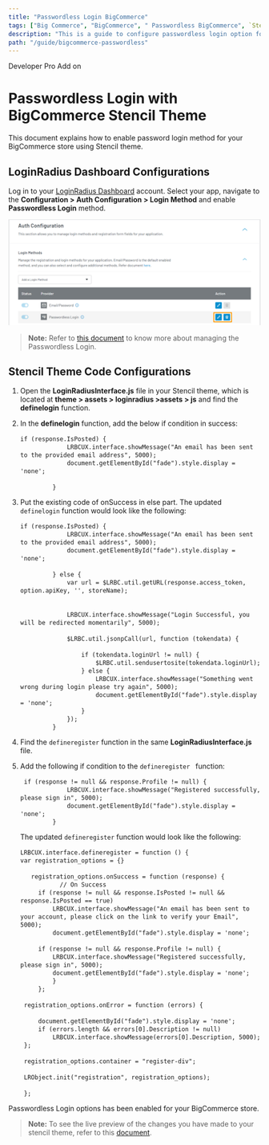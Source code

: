 ```yaml
---
title: "Passwordless Login BigCommerce"
tags: ["Big Commerce", "BigCommerce", " Passwordless BigCommerce", `Stencil`]
description: "This is a guide to configure passwordless login option for your BigCommerce store using Stencil theme. "
path: "/guide/bigcommerce-passwordless"
---
```


<span class="devloper-premium plan-tag">Developer Pro</span>
<span class="devloper-premium plan-tag">Add on</span>

# Passwordless Login with BigCommerce Stencil Theme
This document explains how to enable password login method for your BigCommerce store using Stencil theme.

## LoginRadius Dashboard Configurations

Log in to your [LoginRadius Dashboard](https://dashboard.loginradius.com/) account. Select your app, navigate to the **Configuration > Auth Configuration > Login Method** and enable **Passwordless Login** method.

![alt_text](../../guide/passwordless-login/images/passwordless-method-actions.png "image_tooltip")

> **Note:** Refer to <a href="https://www.loginradius.com/docs/developer/guide/passwordless-login" target="blank">this document</a> to know more about managing the Passwordless Login.

## Stencil Theme Code Configurations

1. Open the **LoginRadiusInterface.js** file in your Stencil theme, which is located at **theme > assets > loginradius >assets > js** and find the **definelogin** function.

2. In the **definelogin** function, add the below if condition in success:

   ```
   if (response.IsPosted) {
				LRBCUX.interface.showMessage("An email has been sent to the provided email address", 5000);
				document.getElementById("fade").style.display = 'none';

			}
   ```

3. Put the existing code of onSuccess in else part. The updated `definelogin` function would look like the following:

   ```
   if (response.IsPosted) {
				LRBCUX.interface.showMessage("An email has been sent to the provided email address", 5000);
				document.getElementById("fade").style.display = 'none';

			} else {
				var url = $LRBC.util.getURL(response.access_token, option.apiKey, '', storeName);


				LRBCUX.interface.showMessage("Login Successful, you will be redirected momentarily", 5000);

				$LRBC.util.jsonpCall(url, function (tokendata) {

					if (tokendata.loginUrl != null) {
						$LRBC.util.sendusertosite(tokendata.loginUrl);
					} else {
						LRBCUX.interface.showMessage("Something went wrong during login please try again", 5000);
						document.getElementById("fade").style.display = 'none';
					}
				});
			}
    ```

4. Find the `defineregister` function in the same **LoginRadiusInterface.js** file.

5. Add the following if condition to the `defineregister ` function:
   
   ```
	if (response != null && response.Profile != null) {
				LRBCUX.interface.showMessage("Registered successfully, please sign in", 5000);
				document.getElementById("fade").style.display = 'none';
			}
   ```
   
   The updated `defineregister` function would look like the following:

   ```
   LRBCUX.interface.defineregister = function () {
   var registration_options = {}

	  registration_options.onSuccess = function (response) {
              // On Success
		if (response != null && response.IsPosted != null && response.IsPosted == true)
			LRBCUX.interface.showMessage("An email has been sent to your account, please click on the link to verify your Email", 5000);
			document.getElementById("fade").style.display = 'none';

		if (response != null && response.Profile != null) {
			LRBCUX.interface.showMessage("Registered successfully, please sign in", 5000);
			document.getElementById("fade").style.display = 'none';
			}
		};

	registration_options.onError = function (errors) {

		document.getElementById("fade").style.display = 'none';
		if (errors.length && errors[0].Description != null)
			LRBCUX.interface.showMessage(errors[0].Description, 5000);
	};

	registration_options.container = "register-div";

	LRObject.init("registration", registration_options);

    };	

    ```

Passwordless Login options has been enabled for your BigCommerce store.

> **Note:** To see the live preview of the changes you have made to your stencil theme, refer to this [document](https://developer.bigcommerce.com/stencil-docs/installing-stencil-cli/live-previewing-a-theme#serving-a-live-preview).

